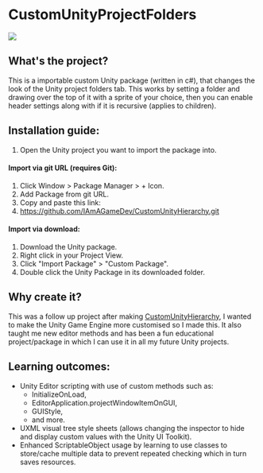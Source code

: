 <h1>CustomUnityProjectFolders</h1>
<image src="https://github.com/user-attachments/assets/d5e00b71-3ab5-48b5-9787-382f9d37b5ed">
<h2>What's the project?</h2>
<p>This is a importable custom Unity package (written in c#), that changes the look of the Unity project folders tab. This works by setting a folder and drawing over the top of it with a sprite of your choice, then you can enable header settings along with if it is recursive (applies to children).&nbsp;&nbsp;</p>
<h2>Installation guide:</h2>
<ol><li>Open the Unity project you want to import the package into.
</li></ol>
<h4>Import via git URL (requires Git):</h4>
<ol><li>Click Window &gt; Package Manager &gt; + Icon.
</li><li>Add Package from git URL.
</li><li>Copy and paste this link:
</li><li><a href="https://github.com/IAmAGameDev/CustomUnityHierarchy.git">https://github.com/IAmAGameDev/CustomUnityHierarchy.git</a></li></ol>
<h4>Import via download:</h4>
<ol><li>Download the Unity package.
</li><li>Right click in your Project View.
</li><li>Click "Import Package" &gt; "Custom Package".
</li><li>Double click the Unity Package in its downloaded folder.</li></ol>
<h2>Why create it?</h2>
<p>This was a follow up project after making <a href="https://iamagamedev.itch.io/customunityhierarchy">CustomUnityHierarchy</a>, I wanted to make the Unity Game Engine more customised so I made this. It also taught me new editor methods and has been a fun educational project/package in which I&nbsp;can use it in all my future Unity projects.&nbsp;</p>
<h2>Learning outcomes:</h2>
<ul><li>Unity Editor scripting with use of custom methods such as:<ul><li>InitializeOnLoad,
</li><li>EditorApplication.projectWindowItemOnGUI,
</li><li>GUIStyle,
</li><li>and more.</li></ul>
</li><li>UXML visual tree style sheets&nbsp;(allows changing the inspector to hide and display custom values with the Unity UI Toolkit).
</li><li>Enhanced ScriptableObject usage by learning to use&nbsp;classes to store/cache multiple data to prevent repeated checking which in turn saves&nbsp;resources.</li></ul>
